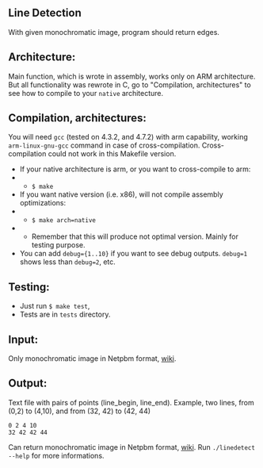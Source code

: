Line Detection
---------------

With given monochromatic image, program should return edges.


Architecture:
--------------

Main function, which is wrote in assembly, works only on ARM architecture.
But all functionality was rewrote in C, go to "Compilation, architectures" to
see how to compile to your `native` architecture. 


Compilation, architectures:
-------------------------

You will need `gcc` (tested on 4.3.2, and 4.7.2) with arm capability, 
working `arm-linux-gnu-gcc` command in case of cross-compilation.
Cross-compilation could not work in this Makefile version.

 * If your native architecture is arm, or you want to cross-compile to arm:
 * * `$ make`
 * If you want native version (i.e. x86), will not compile assembly optimizations:
 * * `$ make arch=native`
 * * Remember that this will produce not optimal version. Mainly for testing purpose.
 * You can add `debug={1..10}` if you want to see debug outputs.
 `debug=1` shows less than `debug=2`, etc.

Testing:
---------

 * Just run `$ make test`,
 * Tests are in `tests` directory.

Input:
-------

Only monochromatic image in Netpbm format, [wiki](http://en.wikipedia.org/wiki/Netpbm_format "PGM").

Output:
--------

Text file with pairs of points (line_begin, line_end).
Example, two lines, from (0,2) to (4,10), and from (32, 42) to (42, 44)

    0 2 4 10
    32 42 42 44

Can return monochromatic image in Netpbm format,
[wiki](http://en.wikipedia.org/wiki/Netpbm_format "PGM").
Run `./linedetect --help` for more informations.


